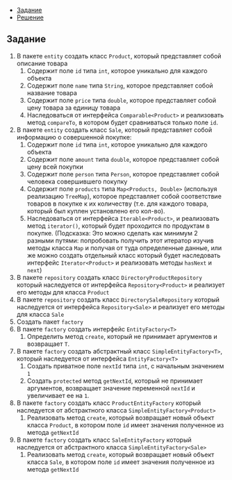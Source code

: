 <!-- TOC -->

* [Задание](#задание)
* [Решение](src/main/java)

<!-- TOC -->

## Задание

1. В пакете `entity` создать класс `Product`, который представляет собой описание товара
    1. Содержит поле `id` типа `int`, которое уникально для каждого объекта
    2. Содержит поле `name` типа `String`, которое представляет собой название товара
    3. Содержит поле `price` типа `double`, которое представляет собой цену товара за единицу товара
    4. Наследоваться от интерфейса `Comparable<Product>` и реализовать метод `compareTo`, в котором будет сравниваться
       только поле `id`.
2. В пакете `entity` создать класс `Sale`, который представляет собой информацию о совершенной покупке:
    1. Содержит поле `id` типа `int`, которое уникально для каждого объекта
    2. Содержит поле `amount` типа `double`, которое представляет собой цену всей покупки
    3. Содержит поле `person` типа `Person`, которое представляет собой человека совершившего покупку
    4. Содержит поле `products` типа `Map<Products, Double>` (используя реализацию `TreeMap`), которое представляет
       собой соответствие товаров в покупке к их количеству (т.е. для каждого товара, который был куплен установлено его
       кол-во).
    5. Наследоваться от интерфейса `Iterable<Product>`, и реализовать метод `iterator()`, который будет проходится по
       продуктам в покупке. (Подсказка: Это можно сделать как минимум 2 разными путями: попробовать получить этот
       итератор изучив методы класса `Map` и получая от туда определенные данные, или же можно создать отдельный класс
       который будет наследовать интерфейс `Iterator<Product>` и реализовать методы `hasNext` и `next`)
3. В пакете `repository` создать класс `DirectoryProductRepository` который наследуется от
   интерфейса `Repository<Product>` и реализует его методы для класса `Product`
4. В пакете `repository` создать класс `DirectorySaleRepository` который наследуется от интерфейса `Repository<Sale>` и
   реализует его методы для класса `Sale`
5. Создать пакет `factory`
6. В пакете `factory` создать интерфейс `EntityFactory<T>`
    1. Определить метод `create`, который не принимает аргументов и возвращает `T`.
7. В пакете `factory` создать абстрактный класс `SimpleEntityFactory<T>`, который наследуется от
   интерфейса `EntityFactory<T>`
    1. Создать приватное поле `nextId` типа `int`, с начальным значением `1`
    2. Создать `protected` метод `getNextId`, который не принимает аргументов, возвращает значение переменной `nextId` и
       увеличивает ее на `1`.
8. В пакете `factory` создать класс `ProductEntityFactory` который наследуется от абстрактного
   класса `SimpleEntityFactory<Product>`
    1. Реализовать метод `create`, который возвращает новый объект класса `Product`, в котором поле `id` имеет значения
       полученное из метода `getNextId`
9. В пакете `factory` создать класс `SaleEntityFactory` который наследуется от абстрактного
   класса `SimpleEntityFactory<Sale>`
    1. Реализовать метод `create`, который возвращает новый объект класса `Sale`, в котором поле `id` имеет значения
       полученное из метода `getNextId`